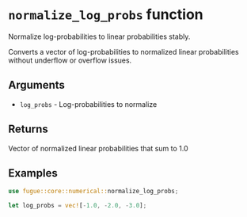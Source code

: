 # `normalize_log_probs` function

Normalize log-probabilities to linear probabilities stably.

Converts a vector of log-probabilities to normalized linear probabilities without underflow or overflow issues.

## Arguments

- `log_probs` - Log-probabilities to normalize

## Returns

Vector of normalized linear probabilities that sum to 1.0

## Examples

```rust
use fugue::core::numerical::normalize_log_probs;

let log_probs = vec![-1.0, -2.0, -3.0];
```
